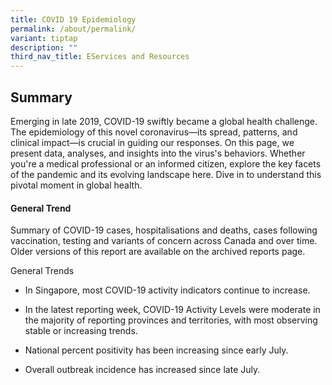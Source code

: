 ```yaml
---
title: COVID 19 Epidemiology
permalink: /about/permalink/
variant: tiptap
description: ""
third_nav_title: EServices and Resources
---
```

<h2>Summary</h2><p>Emerging in late 2019, COVID-19 swiftly became a global health challenge. The epidemiology of this novel coronavirus—its spread, patterns, and clinical impact—is crucial in guiding our responses. On this page, we present data, analyses, and insights into the virus's behaviors. Whether you're a medical professional or an informed citizen, explore the key facets of the pandemic and its evolving landscape here. Dive in to understand this pivotal moment in global health.</p><h4>General Trend</h4><p>Summary of COVID-19 cases, hospitalisations and deaths, cases following vaccination, testing and variants of concern across Canada and over time. Older versions of this report are available on the archived reports page.</p><p>General Trends</p><ul data-tight="true" class="tight"><li><p>In Singapore, most COVID-19 activity indicators continue to increase.</p></li><li><p>In the latest reporting week, COVID-19 Activity Levels were moderate in the majority of reporting provinces and territories, with most observing stable or increasing trends.</p></li><li><p>National percent positivity has been increasing since early July.</p></li><li><p>Overall outbreak incidence has increased since late July.</p></li></ul>